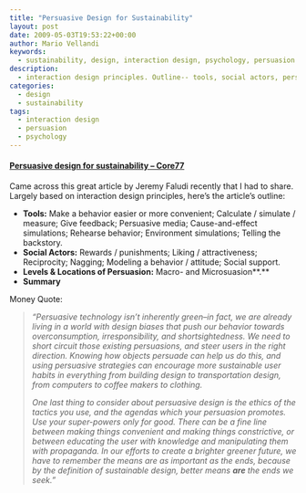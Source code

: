 ```yaml
---
title: "Persuasive Design for Sustainability"
layout: post
date: 2009-05-03T19:53:22+00:00
author: Mario Vellandi
keywords:
  - sustainability, design, interaction design, psychology, persuasion
description:
  - interaction design principles. Outline-- tools, social actors, persuasion levels and locations, and closing quote on intent and ethics
categories:
  - design
  - sustainability
tags:
  - interaction design
  - persuasion
  - psychology
---
```

#### [Persuasive design for sustainability &#8211; Core77](http://www.core77.com/blog/book_reviews/persuasive_design_for_sustainability_13215.asp)

Came across this great article by Jeremy Faludi recently that I had to share. Largely based on interaction design principles, here&#8217;s the article&#8217;s outline:

  * __Tools__**:** Make a behavior easier or more convenient; Calculate / simulate / measure; Give feedback; Persuasive media; Cause-and-effect simulations; Rehearse behavior; Environment simulations; Telling the backstory.
  * **Social Actors:** Rewards / punishments; Liking / attractiveness; Reciprocity; Nagging; Modeling a behavior / attitude; Social support.
  * **Levels & Locations of Persuasion:** Macro- and Microsuasion**.**
  * __Summary__

Money Quote:

> *&#8220;Persuasive technology isn&#8217;t inherently green&#8211;in fact, we are already living in a world with design biases that push our behavior towards overconsumption, irresponsibility, and shortsightedness. We need to short circuit those existing persuasions, and steer users in the right direction. Knowing how objects persuade can help us do this, and using persuasive strategies can encourage more sustainable user habits in everything from building design to transportation design, from computers to coffee makers to clothing.*
>
> *One last thing to consider about persuasive design is the ethics of the tactics you use, and the agendas which your persuasion promotes. Use your super-powers only for good. There can be a fine line between making things convenient and making things constrictive, or between educating the user with knowledge and manipulating them with propaganda. In our efforts to create a brighter greener future, we have to remember the means are as important as the ends, because by the definition of sustainable design, better means __are__ the ends we seek.&#8221;*
